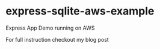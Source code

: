 # express-sqlite-aws-example
Express App Demo running on AWS

For full instruction checkout my blog post